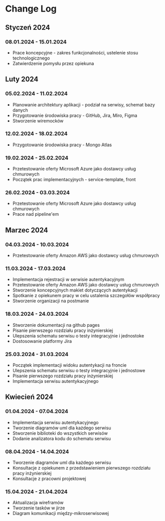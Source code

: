 # Change Log

## Styczeń 2024
### 08.01.2024 - 15.01.2024
* Prace koncepcyjne - zakres funkcjonalności, ustelenie stosu technologicznego
* Zatwierdzenie pomysłu przez opiekuna
## Luty 2024
### 05.02.2024 - 11.02.2024
* Planowanie architektury aplikacji - podział na serwisy, schemat bazy danych
* Przygotowanie środowiska pracy - GitHub, Jira, Miro, Figma
* Stworzenie wiremocków
### 12.02.2024 - 18.02.2024
* Przygotowanie środowiska pracy - Mongo Atlas
### 19.02.2024 - 25.02.2024
* Przetestowanie oferty Microsoft Azure jako dostawcy usług chmurowych
* Początek prac implementacyjnych - service-template, front
### 26.02.2024 - 03.03.2024
* Przetestowanie oferty Microsoft Azure jako dostawcy usług chmurowych
* Prace nad pipeline'em
## Marzec 2024
### 04.03.2024 - 10.03.2024
* Przetestowanie oferty Amazon AWS jako dostawcy usług chmurowych
### 11.03.2024 - 17.03.2024
* Implementacja rejestracji w serwisie autentykacyjnym
* Przetestowanie oferty Amazon AWS jako dostawcy usług chmurowych
* Stworzenie koncepcyjnych makiet dotyczących autentykacji
* Spotkanie z opiekunem pracy w celu ustalenia szczegołów współpracy
* Stworzenie organizacji na postmanie
### 18.03.2024 - 24.03.2024
* Stworzenie dokumentacji na github pages
* Pisanie pierwszego rozdziału pracy inżynierskiej
* Ulepszenia schematu serwisu o testy integracyjnie i jednostoke
* Dostosowanie platformy Jira
### 25.03.2024 - 31.03.2024
* Początek implementacji widoku autentykacji na froncie
* Ulepszenia schematu serwisu o testy integracyjnie i jednostowe
* Pisanie pierwszego rozdziału pracy inżynierskiej
* Implementacja serwisu autentykacyjnego
## Kwiecień 2024
### 01.04.2024 - 07.04.2024
* Implementacja serwisu autentykacyjnego
* Tworzenie diagramów uml dla każdego serwisu
* Stworzenie biblioteki do wszystkich serwisów
* Dodanie analizatora kodu do schematu serwisu
### 08.04.2024 - 14.04.2024
* Tworzenie diagramów uml dla każdego serwisu
* Konsultacje z opiekunem z przedstawieniem pierwszego rozdziału pracy inżynierskiej
* Konsultacje z pracowni projektowej 
### 15.04.2024 - 21.04.2024
* Aktualizacja wireframów
* Tworzenie tasków w jirze
* Diagram komunikacji między-mikroserwisowej